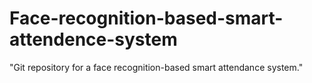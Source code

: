 # Face-recognition-based-smart-attendence-system
"Git repository for a face recognition-based smart attendance system."
